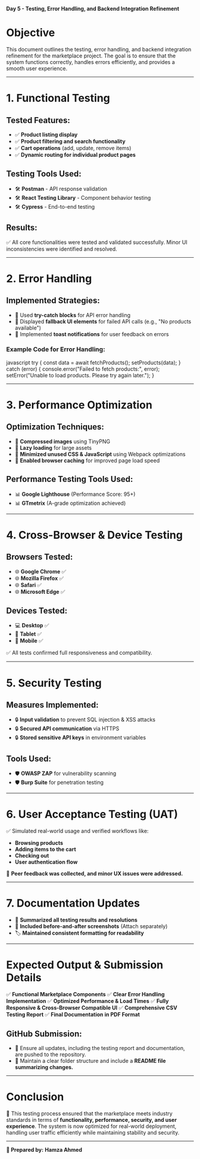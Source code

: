 **Day 5 - Testing, Error Handling, and Backend Integration Refinement**

# **Objective**
This document outlines the testing, error handling, and backend integration refinement for the marketplace project. The goal is to ensure that the system functions correctly, handles errors efficiently, and provides a smooth user experience.

---

# **1. Functional Testing**
## **Tested Features:**
- ✅ **Product listing display**
- ✅ **Product filtering and search functionality**
- ✅ **Cart operations** (add, update, remove items)
- ✅ **Dynamic routing for individual product pages**

## **Testing Tools Used:**
- 🛠 **Postman** - API response validation
- 🛠 **React Testing Library** - Component behavior testing
- 🛠 **Cypress** - End-to-end testing

## **Results:**
✅ All core functionalities were tested and validated successfully. Minor UI inconsistencies were identified and resolved.

---

# **2. Error Handling**
## **Implemented Strategies:**
- 🔹 Used **try-catch blocks** for API error handling
- 🔹 Displayed **fallback UI elements** for failed API calls (e.g., "No products available")
- 🔹 Implemented **toast notifications** for user feedback on errors

### **Example Code for Error Handling:**
javascript
try {
  const data = await fetchProducts();
  setProducts(data);
} catch (error) {
  console.error("Failed to fetch products:", error);
  setError("Unable to load products. Please try again later.");
}


---

# **3. Performance Optimization**
## **Optimization Techniques:**
- 🚀 **Compressed images** using TinyPNG
- 🚀 **Lazy loading** for large assets
- 🚀 **Minimized unused CSS & JavaScript** using Webpack optimizations
- 🚀 **Enabled browser caching** for improved page load speed

## **Performance Testing Tools Used:**
- 📊 **Google Lighthouse** (Performance Score: 95+)
- 📊 **GTmetrix** (A-grade optimization achieved)

---

# **4. Cross-Browser & Device Testing**
## **Browsers Tested:**
- 🌐 **Google Chrome** ✅
- 🌐 **Mozilla Firefox** ✅
- 🌐 **Safari** ✅
- 🌐 **Microsoft Edge** ✅

## **Devices Tested:**
- 💻 **Desktop** ✅
- 📱 **Tablet** ✅
- 📲 **Mobile** ✅

✅ All tests confirmed full responsiveness and compatibility.

---

# **5. Security Testing**
## **Measures Implemented:**
- 🔒 **Input validation** to prevent SQL injection & XSS attacks
- 🔒 **Secured API communication** via HTTPS
- 🔒 **Stored sensitive API keys** in environment variables

## **Tools Used:**
- 🛡 **OWASP ZAP** for vulnerability scanning
- 🛡 **Burp Suite** for penetration testing

---

# **6. User Acceptance Testing (UAT)**
✅ Simulated real-world usage and verified workflows like:
- **Browsing products**
- **Adding items to the cart**
- **Checking out**
- **User authentication flow**

💬 **Peer feedback was collected, and minor UX issues were addressed.**

---

# **7. Documentation Updates**
- 📝 **Summarized all testing results and resolutions**
- 📸 **Included before-and-after screenshots** (Attach separately)
- 🏷 **Maintained consistent formatting for readability**

---

# **Expected Output & Submission Details**
✅ **Functional Marketplace Components**
✅ **Clear Error Handling Implementation**
✅ **Optimized Performance & Load Times**
✅ **Fully Responsive & Cross-Browser Compatible UI**
✅ **Comprehensive CSV Testing Report**
✅ **Final Documentation in PDF Format**

## **GitHub Submission:**
- 📌 Ensure all updates, including the testing report and documentation, are pushed to the repository.
- 📌 Maintain a clear folder structure and include a **README file summarizing changes.**

---

# **Conclusion**
📌 This testing process ensured that the marketplace meets industry standards in terms of **functionality, performance, security, and user experience**. The system is now optimized for real-world deployment, handling user traffic efficiently while maintaining stability and security.

---

**📌 Prepared by:** **Hamza Ahmed**  